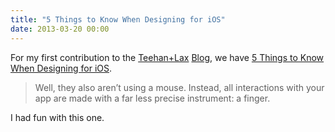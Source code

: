 ```yaml
---
title: "5 Things to Know When Designing for iOS"
date: 2013-03-20 00:00
---
```


<import><p>For my first contribution to the <a href="http://teehanlax.com">Teehan+Lax</a> <a href="http://teehanlax.com/blog">Blog</a>, we have <a href="http://www.teehanlax.com/blog/5-things-to-know-when-designing-for-ios">5 Things to Know When Designing for iOS</a>.</p>

<blockquote>
  <p>Well, they also aren’t using a mouse. Instead, all interactions with your app are made with a far less precise instrument: a finger.</p>
</blockquote>

<p>I had fun with this one. </p></import>

<!-- more -->

